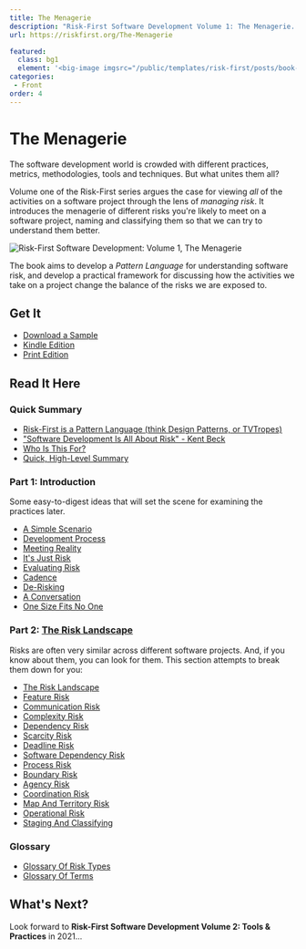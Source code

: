 ```yaml
---
title: The Menagerie
description: "Risk-First Software Development Volume 1: The Menagerie.  Available to read online, on Kindle and to buy at Amazon"
url: https://riskfirst.org/The-Menagerie

featured: 
  class: bg1
  element: '<big-image imgsrc="/public/templates/risk-first/posts/book-grey.png" />'
categories: 
 - Front
order: 4
---
```


# The Menagerie

The software development world is crowded with different practices, metrics, methodologies, tools and techniques.  But what unites them all?

Volume one of the Risk-First series argues the case for viewing _all_ of the activities on a software project through the lens of _managing risk_.  It introduces the menagerie of different risks you're likely to meet on a software project, naming and classifying them so that we can try to understand them better.

![Risk-First Software Development: Volume 1, The Menagerie](/images/Cover_Book_image.jpg)

The book aims to develop a _Pattern Language_ for understanding software risk, and develop a practical framework for discussing how the activities we take on a project change the balance of the risks we are exposed to.

## Get It

- [Download a Sample](/the-menagerie-sample.pdf)
- [Kindle Edition](http://a.co/d/hmpmYl2)
- [Print Edition](https://www.amazon.com/Risk-First-Software-Development-1-Menagerie/dp/1717491855/ref=tmm_pap_swatch_0?_encoding=UTF8&qid=1551000696&sr=8-1)

## Read It Here

### Quick Summary
 
- [Risk-First is a Pattern Language (think Design Patterns, or TVTropes)](overview/A-Pattern-Language.md)
- ["Software Development Is All About Risk" - Kent Beck](overview/All-About-Risk.md)
- [Who Is This For?](overview/Audience.md)
- [Quick, High-Level Summary](overview/Quick-Summary.md)

### Part 1: Introduction

Some easy-to-digest ideas that will set the scene for examining the practices later.

 - [A Simple Scenario](thinking/A-Simple-Scenario.md)
 - [Development Process](thinking/Development-Process.md)
 - [Meeting Reality](thinking/Meeting-Reality.md)
 - [It's Just Risk](thinking/Just-Risk.md)
 - [Evaluating Risk](thinking/Evaluating-Risk.md)
 - [Cadence](thinking/Cadence.md)
 - [De-Risking](thinking/De-Risking.md)
 - [A Conversation](thinking/A-Conversation.md)
 - [One Size Fits No One](thinking/One-Size-Fits-No-One.md)
 
### Part 2: [The Risk Landscape](risks/Risk-Landscape.md)

Risks are often very similar across different software projects.   And, if you know about them, you can look for them.  This section attempts to break them down for you:

 - [The Risk Landscape](risks/Risk-Landscape.md)
 - [Feature Risk](risks/Feature-Risk.md)
 - [Communication Risk](risks/Communication-Risk.md)
 - [Complexity Risk](risks/Complexity-Risk.md)
 - [Dependency Risk](risks/Dependency-Risk.md)
 - [Scarcity Risk](risks/Scarcity-Risk.md)
 - [Deadline Risk](risks/Deadline-Risk.md)
 - [Software Dependency Risk](risks/Software-Dependency-Risk.md)
 - [Process Risk](risks/Process-Risk.md)
 - [Boundary Risk](risks/Boundary-Risk.md)
 - [Agency Risk](risks/Agency-Risk.md) 
 - [Coordination Risk](risks/Coordination-Risk.md)
 - [Map And Territory Risk](risks/Map-And-Territory-Risk.md)
 - [Operational Risk](risks/Operational-Risk.md)
 - [Staging And Classifying](risks/Staging-And-Classifying.md)
 
### Glossary

 - [Glossary Of Risk Types](risks/Glossary-Of-Risk-Types.md)
 - [Glossary Of Terms](thinking/Glossary.md)
 
## What's Next?

Look forward to **Risk-First Software Development Volume 2: Tools & Practices** in 2021...


 